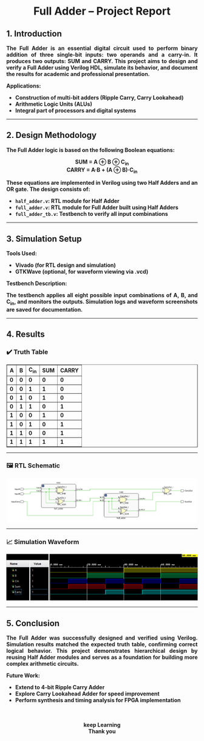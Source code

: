 # <center><b>Full Adder – Project Report</center>

## <b>1. Introduction</b>

<p align="justify">
The Full Adder is an essential digital circuit used to perform binary addition of three single-bit inputs: two operands and a carry-in. It produces two outputs: <b>SUM</b> and <b>CARRY</b>. This project aims to design and verify a Full Adder using Verilog HDL, simulate its behavior, and document the results for academic and professional presentation.
</p>

<b>Applications:</b>

<ul>
  <li>Construction of multi-bit adders (Ripple Carry, Carry Lookahead)</li>
  <li>Arithmetic Logic Units (ALUs)</li>
  <li>Integral part of processors and digital systems</li>
</ul>

---

## <b>2. Design Methodology</b>

<p align="justify">
The Full Adder logic is based on the following Boolean equations:
</p>

<div align="center">
<b>SUM = A ⊕ B ⊕ C<sub>in</sub></b><br>
<b>CARRY = A·B + (A ⊕ B)·C<sub>in</sub></b>
</div>

<p align="justify">
These equations are implemented in Verilog using two Half Adders and an OR gate. The design consists of:
</p>

<ul>
  <li><code>half_adder.v</code>: RTL module for Half Adder</li>
  <li><code>full_adder.v</code>: RTL module for Full Adder built using Half Adders</li>
  <li><code>full_adder_tb.v</code>: Testbench to verify all input combinations</li>
</ul>

---

## <b>3. Simulation Setup</b>

<b>Tools Used:</b>

<ul>
  <li>Vivado (for RTL design and simulation)</li>
  <li>GTKWave (optional, for waveform viewing via .vcd)</li>
</ul>

<b>Testbench Description:</b>

<p align="justify">
The testbench applies all eight possible input combinations of A, B, and C<sub>in</sub>, and monitors the outputs. Simulation logs and waveform screenshots are saved for documentation.
</p>

---

## <b>4. Results</b>

### ✔️ Truth Table

<div align="center">
<table border="1" cellpadding="6" cellspacing="0">
  <thead>
    <tr>
      <th>A</th>
      <th>B</th>
      <th>C<sub>in</sub></th>
      <th>SUM</th>
      <th>CARRY</th>
    </tr>
  </thead>
  <tbody>
    <tr><td>0</td><td>0</td><td>0</td><td>0</td><td>0</td></tr>
    <tr><td>0</td><td>0</td><td>1</td><td>1</td><td>0</td></tr>
    <tr><td>0</td><td>1</td><td>0</td><td>1</td><td>0</td></tr>
    <tr><td>0</td><td>1</td><td>1</td><td>0</td><td>1</td></tr>
    <tr><td>1</td><td>0</td><td>0</td><td>1</td><td>0</td></tr>
    <tr><td>1</td><td>0</td><td>1</td><td>0</td><td>1</td></tr>
    <tr><td>1</td><td>1</td><td>0</td><td>0</td><td>1</td></tr>
    <tr><td>1</td><td>1</td><td>1</td><td>1</td><td>1</td></tr>
  </tbody>
</table>
</div>

---

### 🖼️ RTL Schematic

<div align="center">
<img src="../sim/full_adder_schematic.png" alt="Full Adder RTL Schematic" width="500"/>
</div>

---

### 📈 Simulation Waveform

<div align="center">
<img src="../sim/full_adder_waveform.png" alt="Full Adder Simulation Waveform" width="600"/>
</div>

---

## <b>5. Conclusion</b>

<p align="justify">
The Full Adder was successfully designed and verified using Verilog. Simulation results matched the expected truth table, confirming correct logical behavior. This project demonstrates hierarchical design by reusing Half Adder modules and serves as a foundation for building more complex arithmetic circuits.
</p>

<b>Future Work:</b>

<ul>
  <li>Extend to 4-bit Ripple Carry Adder</li>
  <li>Explore Carry Lookahead Adder for speed improvement</li>
  <li>Perform synthesis and timing analysis for FPGA implementation</li>
</ul>

<br>
<br>
<center>keep Learning</center>
<center><b>Thank you</b></center>
